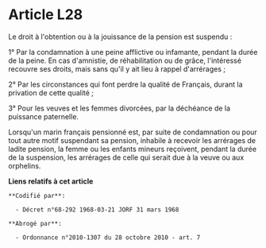 # Article L28

Le droit à l'obtention ou à la jouissance de la pension est suspendu :

1° Par la condamnation à une peine afflictive ou infamante, pendant la durée de la peine. En cas d'amnistie, de
réhabilitation ou de grâce, l'intéressé recouvre ses droits, mais sans qu'il y ait lieu à rappel d'arrérages ;

2° Par les circonstances qui font perdre la qualité de Français, durant la privation de cette qualité ;

3° Pour les veuves et les femmes divorcées, par la déchéance de la puissance paternelle.

Lorsqu'un marin français pensionné est, par suite de condamnation ou pour tout autre motif suspendant sa pension, inhabile à
recevoir les arrérages de ladite pension, la femme ou les enfants mineurs reçoivent, pendant la durée de la suspension, les
arrérages de celle qui serait due à la veuve ou aux orphelins.

**Liens relatifs à cet article**

	**Codifié par**:

	  - Décret n°68-292 1968-03-21 JORF 31 mars 1968

	**Abrogé par**:

	  - Ordonnance n°2010-1307 du 28 octobre 2010 - art. 7
